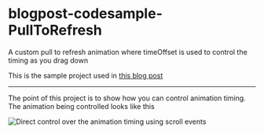 blogpost-codesample-PullToRefresh
=================================

A custom pull to refresh animation where timeOffset is used to control the timing as you drag down

This is the sample project used in [this blog post](http://ronnqvi.st/controlling-animation-timing/)

---------

The point of this project is to show how you can control animation timing. The animation being controlled looks like this

![Direct control over the animation timing using scroll events](http://ronnqvi.st/images/peak.gif)
